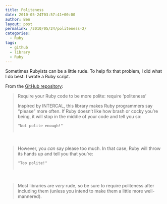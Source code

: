 ```yaml
---
title: Politeness
date: 2010-05-24T03:57:41+00:00
author: Ben
layout: post
permalink: /2010/05/24/politeness-2/
categories:
  - Ruby
tags:
  - github
  - library
  - Ruby
---
```

Sometimes Rubyists can be a little rude. To help fix that problem, I did what I do best: I wrote a Ruby script.

From the [GitHub repository](http://github.com/benjaminoakes/politeness):

> Require your Ruby code to be more polite: require &#8216;politeness&#8217;
> 
> Inspired by INTERCAL, this library makes Ruby programmers say &#8220;please&#8221; more often. If Ruby doesn&#8217;t like how brash or cocky you&#8217;re being, it will stop in the middle of your code and tell you so:
> 
> <pre><code class="no-highlight">"Not polite enough!"
</code></pre>
> 
> However, you _can_ say please too much. In that case, Ruby will throw its hands up and tell you that you&#8217;re:
> 
> <pre><code class="no-highlight">"Too polite!"
</code></pre>
> 
> Most libraries are _very_ rude, so be sure to require politeness after including them (unless you intend to make them a little more well-mannered).
